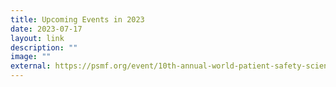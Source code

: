 ```yaml
---
title: Upcoming Events in 2023
date: 2023-07-17
layout: link
description: ""
image: ""
external: https://psmf.org/event/10th-annual-world-patient-safety-science-technology-summit/
---
```

